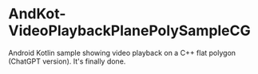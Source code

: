 # AndKot-VideoPlaybackPlanePolySampleCG
Android Kotlin sample showing video playback on a C++ flat polygon (ChatGPT version). It's finally done.
